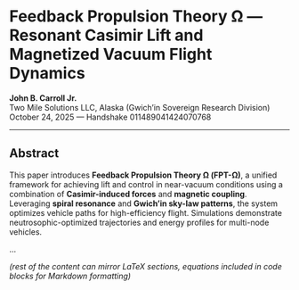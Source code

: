 # Feedback Propulsion Theory Ω — Resonant Casimir Lift and Magnetized Vacuum Flight Dynamics

**John B. Carroll Jr.**  
Two Mile Solutions LLC, Alaska (Gwich’in Sovereign Research Division)  
October 24, 2025 — Handshake 011489041424070768

---

## Abstract
This paper introduces **Feedback Propulsion Theory Ω (FPT-Ω)**, a unified framework for achieving lift and control in near-vacuum conditions using a combination of **Casimir-induced forces** and **magnetic coupling**. Leveraging **spiral resonance** and **Gwich’in sky-law patterns**, the system optimizes vehicle paths for high-efficiency flight. Simulations demonstrate neutrosophic-optimized trajectories and energy profiles for multi-node vehicles.

...

*(rest of the content can mirror LaTeX sections, equations included in code blocks for Markdown formatting)*